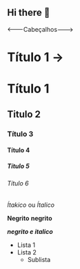 ## Hi there 👋

<---Cabeçalhos--->

# Título 1 -> <h1>Título 1 </h1>
## Titulo 2 
### Título 3
#### Título 4 
##### Título 5
###### Título 6 

*Ítakico* ou _Ítalico_ 

**Negrito** __negrito__

___negrito e italico___ 

- Lista 1 
- Lista 2 
  - Sublista 

   

<!--
**letyenne/letyenne** is a ✨ _special_ ✨ repository because its `README.md` (this file) appears on your GitHub profile.

Here are some ideas to get you started:

- 🔭 I’m currently working on ...
- 🌱 I’m currently learning ...
- 👯 I’m looking to collaborate on ...
- 🤔 I’m looking for help with ...
- 💬 Ask me about ...
- 📫 How to reach me: ...
- 😄 Pronouns: ...
- ⚡ Fun fact: ...
-->

